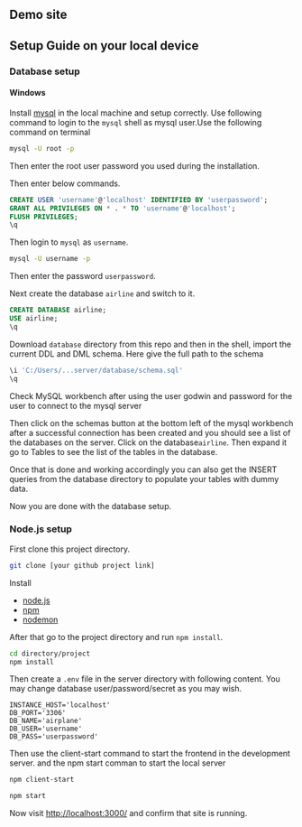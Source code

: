 ## Demo site

## Setup Guide on your local device

### Database setup

#### Windows

Install [mysql](https://www.mysql.com/) in the local machine and setup correctly. Use following command to login to the `mysql` shell as mysql user.Use the following command on terminal

```bash
mysql -U root -p
```
 Then enter the root user password you used during the installation.

 Then enter below commands.

```sql
CREATE USER 'username'@'localhost' IDENTIFIED BY 'userpassword';
GRANT ALL PRIVILEGES ON * . * TO 'username'@'localhost';
FLUSH PRIVILEGES;
\q
```

Then login to `mysql` as `username`.

```bash
mysql -U username -p
```
Then enter the password `userpassword`.

Next create the database `airline` and switch to it.

```sql
CREATE DATABASE airline;
USE airline;
\q
```

Download `database` directory from this repo and then in the shell,
import the current DDL and DML schema. Here give the full path to the schema

```sql
\i 'C:/Users/...server/database/schema.sql'
\q
```

Check MySQL workbench after using the user godwin and password for the user to connect to the mysql server

Then click on the schemas button at the bottom left of the mysql workbench after a successful connection has been created and you should see 
a list of the databases on the server. Click on the database`airline`. Then expand it go to Tables to see the list of the tables in the database.

Once that is done and working accordingly you can also get the INSERT queries from the database directory to populate your tables with dummy data.

Now you are done with the database setup.



### Node.js setup

First clone this project directory.

```bash
git clone [your github project link]
```

Install

* [node.js](https://nodejs.org/en/)
* [npm](https://www.npmjs.com/get-npm)
* [nodemon](https://www.npmjs.com/package/nodemon)



 After that go to the project directory and run `npm install`.

```bash
cd directory/project
npm install
```

Then create a `.env` file in the server directory with following content.
You may change database user/password/secret as you may wish.

```text
INSTANCE_HOST='localhost'
DB_PORT='3306'
DB_NAME='airplane'
DB_USER='username'
DB_PASS='userpassword'
```

Then use the client-start command to start the frontend in the development server.
and the npm start comman to start the local server

```bash
npm client-start 

npm start
```

Now visit <http://localhost:3000/> and confirm that site is running.
